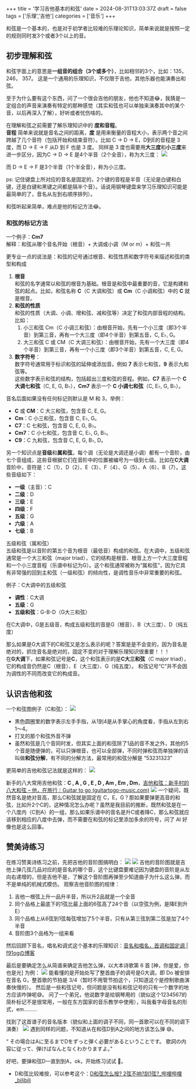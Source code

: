 +++
title = '学习吉他基本的和弦'
date = 2024-08-31T13:03:37Z
draft = false
tags = ['乐理','吉他']
categories = ['音乐']
+++

和弦是一个基本的，也是对于初学者比较难的乐理论知识，简单来说就是按照一定的规则同时发3个或者3个以上的音。

<!--more-->

## 初步理解和弦

和弦字面上的意思是**一组音的组合（3个或多个）**，比如相邻的3个，比如：135，246， 357。
这是一个通用的乐理知识，不仅限于吉他，其他乐器也能演奏出和弦。

至于为什么要有这个东西，问了一个很会吉他的朋友，他也不知道😂，我猜是一定组合的声音来演奏有特定的那种感觉（其实和弦也可以单独来演奏其中的某个音，以后再深入了解），好听或者忧伤啥的。

在理解和弦之前需要了解乐理知识中的 **度和音程**。  
**音程** 简单来说就是音名之间的距离，**度** 是用来衡量的音程大小，表示两个音之间跨越了几个音符（包括开始和结束音符）。比如 C ->  D -> E，D到E的音程是 3 度，而 D ->  E -> F 从D 到 F 也是 3 度。  同样是 3 度也需要用**大三度**和**小三度**来进一步区分，因为C ->  D -> E 是4个半音（2个全音），称为大三度：
![](Pasted%20image%2020240831212549.png)

而 D  ->  E -> F 是3个半音（1个半全音），称为小三度。

ps: 记住键盘上所对应的音名是固定的，2个键的音程是半音（无论是白键和白键，还是白键和黑键之间都是隔半个音）。话说用钢琴键盘来学习乐理知识可能是最简单的了，音名从左到右顺序排列）。

和弦听起来简单，难点是他的标记方法😂。

### 和弦的标记方法

一个例子：**Cm7**  
解释：和弦从哪个音名开始（根音）+ 大调或小调（M or m）+ 和弦一共

更专业一点的说法是：和弦的记号通过根音、和弦性质和数字符号来描述和弦的类型和构成
1. **根音**  
    和弦的名字通常以和弦的根音为基础。根音是和弦中最重要的音，它是构建和弦的起点。比如，和弦名称 **C**（C 大调和弦）或 **Cm**（C 小调和弦）中的 **C** 就是根音。
2. **和弦的性质**  
   和弦的性质（大调、小调、增和弦、减和弦等）决定了和弦内部音程的结构。比如：
   1) 小三和弦 Cm（C 小调三和弦）：由根音开始，先有一个小三度（即3个半音）到第三音，再有一个大三度（即4个半音）到第五音，C, E♭, G。
   2) 大三和弦 C 或 CM（C 大调三和弦）：由根音开始，先有一个大三度（即4个半音）到第三音，再有一个小三度（即3个半音）到第五音，C, E, G。
1. **数字符号**：  
    数字符号通常用于标识和弦的延伸或添加音。例如 **7** 表示七和弦，**9** 表示九和弦等。  
    这些数字表示和弦的结构，包括超出三度和弦的音程。例如，**C7** 表示一个 **C 大调七和弦**（C, E, G, B♭），**Cm7** 表示一个 **C 小调七和弦**（C, E♭, G, B♭）。

音名后面如果没有任何标记则默认是 M 和 3，举例：
- **C** 或 **CM**：C 大三和弦，包含音 C, E, G。
- **Cm**：C 小三和弦，包含音 C, E♭, G。
- **C7**：C 七和弦，包含音 C, E, G, B♭。
- **Cm7**：C 小七和弦，包含音 C, E♭, G, B♭。
- **C9**：C 九和弦，包含音 C, E, G, B♭, D。

另一个知识点是**音级**和**属和弦**，每个调（无论是大调还是小调）都有一个音阶，由七个音组成，这些音根据它们在音阶中的位置被编号为一级到七级。比如在**C大调**音阶中，音符是：C（1）、D（2）、E（3）、F（4）、G（5）、A（6）、B（7）。这些音级如下：
- **一级**（主音）：C
- **二级**：D
- **三级**：E
- **四级**：F
- **五级**：G
- **六级**：A
- **七级**：B

五级和弦（属和弦）  
五级和弦是以音阶的第五个音为根音（最低音）构成的和弦。在大调中，五级和弦通常是一个大三和弦（major triad），它的结构是根音、根音上方一个大三度音程和一个小三度音程（乐谱中标记为G）。这个和弦通常被称为“属和弦”，因为它具有非常强的回到主和弦（一级和弦）的倾向性，是调性音乐中非常重要的和弦。

例子：C大调中的五级和弦
- **调性**：C大调
- **五级**：G
- **五级和弦**：G-B-D（G大三和弦）

在C大调中，G是五级音，构成五级和弦的音是G（根音）、B（大三度）、D（纯五度）

那么如果是G大调下的C和弦又是怎么表示的呢？答案是是不会变的，因为音名是绝对的，抓住音名是绝对的，固定不变的对于理解乐理知识很重要！！！  
在**G大调**下，如果和弦记号是**C**，这个和弦表示的是**C大三和弦**（C major triad），它的构成音仍然是C（根音）、E（大三度）、G（纯五度）。
和弦记号“C”并不会因为调性的不同而改变它的构成音。
## **认识吉他和弦**

一个和弦图例子（C和弦）：
![](Pasted%20image%2020240411173340.png)
- 黑色圆圈里的数字表示左手手指，从1到4是从手掌心的角度看，手指从左到右1～4。
- 打叉的那个和弦外音不弹
- 虽然和弦是几个音同时发，但其实上面的和弦除了1品的音不发之外，其他的5个音是随便弹的，可以只弹根音，也可以全部弹，不同时弹和弦而单独弹的话叫做**和弦分解**，有不同的分解方法，最常用的和弦分解是 “53231323”

更简单的吉他和弦记法就是这样的：
![](Pasted%20image%2020240411173823.png)

新手的八大常用吉他和弦：**C , A , G , E , D , Am , Em , Dm**，[吉他和弦：新手村的八大和弦 – 他，在旅行｜Guitar to go (guitartogo-music.com)](https://guitartogo-music.com/learning-essentials/first-eight-chords-for-beginners/?srsltid=AfmBOor1-gwrcBZvTDuVaDqw6xrWsMXH9k2bUyniF1nfAaVZC-bKQpVU)
![](Pasted%20image%2020240831215825.png)
一个疑问，既然音名是绝对音高，那么C和弦就是固定在 C，E，G？那如果要弹更高音的和弦，比如升2个C的，这种情况怎么办呢？虽然是我目前的推断，既然和弦是在一个八度内（C到A）的一组，那么如果乐谱中的音名是升C或者降C，那么和弦就应该移到相应的八度中去弹，而不需要在和弦的标记里添加多余的符号，问了 AI 好像也是这么回事。

## 赞美诗练习

在练习赞美诗练习之前，先把吉他的音阶图搞明白：
![](Pasted%20image%2020240323234631.png)
![](Pasted%20image%2020240323235230.png)
吉他的音阶图就是吉他上弹几弦几品对应的是音名的哪个音，这个比键盘要难记因为键盘的音阶是从左向右递增的，但是吉他不是，了解这个音阶图再弹至少知道曲子为什么这么弹，而不是单纯的机械式模仿。
观察吉他音阶图的规律：  
1. 吉他一根弦上升一品升半音，所以升2品就是一个全音
2. 同个品格上最底下的1弦比最上面的6弦高了24个音（以空弦为例，是降E到升E）
3. 同个品格上从6弦到1弦每弦增加了5个半音，只有从第三弦到第二弦是加了4个半音
4. 音阶图3个品格为一组来看

然后回顾下音名，唱名和调式这个基本的乐理知识：[音名和唱名，首调和固定调 | f91ogの博客](https://www.f91og.com/posts/%E9%9F%B3%E5%90%8D%E5%92%8C%E5%94%B1%E5%90%8D%E5%9B%BA%E5%AE%9A%E8%B0%83%E5%92%8C%E9%A6%96%E8%B0%83/)

最后是要确定怎么从简谱来确定吉他怎么弹，以大本诗歌第 6 首 [神，你是爱，你也是光] 为例：
![](Pasted%20image%2020240828171611.png)
能看懂的是开始处写了整首曲子的调号是G大调，即 Do 被安排在音名 G，整首歌的节拍是 3/4（暂时不用管节拍这个，只知道这个是控制歌曲演奏快慢的）。
然后是一些和弦记号，但问题是没有标和弦记号的只有一个数字的地方应该咋弹呢😅。
问了一个弟兄，他说数字是给钢琴用的（貌似这个1234567的简朴标记不是很常用，一般在东方国家的音乐教学中使用），叫我看字母音名的形式，em.........

找到了这首谱子的音名版本（貌似和上面的调子不同，同一首歌可以在不同的调下演奏）
![](Pasted%20image%2020240831215410.png)
遇到同样的问题，不知道从在和弦D到A之间的地方该怎么弹 😅。

“ その場合はAに至るまでDをずっと弾く必要があるということです。
歌詞の内容に従って、弾けばなんとなくわかりますよ。”

好吧，要弹和弦D一直到到A，ok，开始练习试试 💪。
- D和弦比较难按，可以参考这个：[D和弦怎么按? 2弦不响?刮1弦?_哔哩哔哩_bilibili](https://www.bilibili.com/video/BV18y4y1C7Vy/?vd_source=6e0c18349c9d2d60a1a7c15986b114e6)
